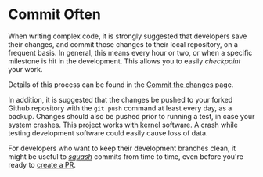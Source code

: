 # Commit Often

When writing complex code, it is strongly suggested that developers save their changes, and commit those changes to their local repository, on a frequent basis.  In general, this means every hour or two, or when a specific milestone is hit in the development.  This allows you to easily *checkpoint* your work.

Details of this process can be found in the [Commit the changes][W-commit] page.

In addition, it is suggested that the changes be pushed to your forked Github repository with the `git push` command at least every day, as a backup.  Changes should also be pushed prior to running a test, in case your system crashes.  This project works with kernel software.  A crash while testing development software could easily cause loss of data.

For developers who want to keep their development branches clean, it might be useful to [*squash*][W-squash] commits from time to time, even before you're ready to [create a PR][W-create-PR].

[W-commit]: https://github.com/zfsonlinux/zfs/wiki/Workflow-Commit
[W-squash]: https://github.com/zfsonlinux/zfs/wiki/Workflow-Squash
[W-create-PR]: https://github.com/zfsonlinux/zfs/wiki/Workflow-Create-PR